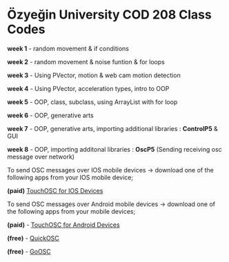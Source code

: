 # Özyeğin University COD 208 Class Codes
**week 1** - random movement & if conditions

**week 2** - random movement & noise funtion & for loops

**week 3** - Using PVector, motion & web cam motion detection

**week 4** - Using PVector, acceleration types, intro to OOP

**week 5** - OOP, class, subclass, using ArrayList with for loop

**week 6** - OOP, generative arts

**week 7** - OOP, generative arts, importing additional libraries : **ControlP5** & GUI

**week 8** - OOP, importing additonal libraries : **OscP5** (Sending receiving osc message over network) 

To send OSC messages over IOS mobile devices -> download one of the following apps from your IOS mobile device; 

**(paid)** [TouchOSC for IOS Devices](http://hexler.net/software/touchosc)

To send OSC messages over Android mobile devices -> download one of the following apps from your mobile devices; 

**(paid)** - [TouchOSC for Android Devices](http://hexler.net/software/touchosc-android)

**(free)** - [QuickOSC](https://play.google.com/store/apps/details?id=com.ahmetkizilay.controls.osc)

**(free)** - [GoOSC](https://play.google.com/store/apps/details?id=org.tuxopolis.GoOSC)
